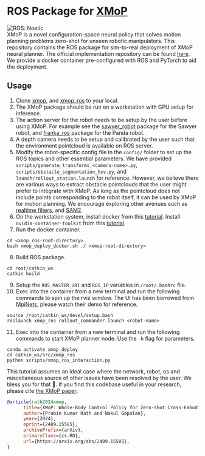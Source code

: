 # ROS Package for [XMoP](https://prabinrath.github.io/xmop/)
![ROS: Noetic](https://img.shields.io/badge/ROS-Noetic-blue.svg) <br>
XMoP is a novel configuration-space neural policy that solves motion planning problems zero-shot for unseen robotic manipulators. This repository contains the ROS package for sim-to-real deployment of XMoP neural planner. The official implementation repository can be found [here](https://github.com/prabinrath/xmop). We provide a docker container pre-configured with ROS and PyTorch to aid the deployment.

## Usage
1. Clone [xmop](https://github.com/prabinrath/xmop), and [xmop_ros](https://github.com/prabinrath/xmop_ros) to your local.
2. The XMoP package should be run on a workstation with GPU setup for inference.
3. The action server for the robot needs to be setup by the user before using XMoP. For example see the [sawyer_robot](https://github.com/RethinkRobotics/sawyer_robot) package for the Sawyer robot, and [franka_ros](https://github.com/frankaemika/franka_ros) package for the Panda robot.
4. A depth camera needs to be setup and calibrated by the user such that the environment pointcloud is available on ROS server.
5. Modify the robot-specific config file in the `config/` folder to set up the ROS topics and other essential parameters. We have provided `scripts/generate_transforms_<camera-name>.py`, `scripts/obstacle_segmentation_hsv.py`, and `launch/rollout_station.launch` for reference. However, we believe there are various ways to extract obstacle pointclouds that the user might prefer to integrate with XMoP. As long as the pointcloud does not include points corresponding to the robot itself, it can be used by XMoP for motion planning. We encourage exploring other avenues such as [realtime filters](https://github.com/blodow/realtime_urdf_filter), and [SAM2](https://github.com/facebookresearch/segment-anything-2).
6. On the workstation system, install docker from this [tutorial](https://www.digitalocean.com/community/tutorials/how-to-install-and-use-docker-on-ubuntu-22-04). Install `nvidia-container-toolkit` from this [tutorial](https://docs.nvidia.com/datacenter/cloud-native/container-toolkit/latest/install-guide.html).
7. Run the docker container.
```
cd <xmop_ros-root-directory>
bash xmop_deploy_docker.sh ./ <xmop-root-directory>
```
8. Build ROS package.
```
cd root/catkin_ws
catkin build
```
9. Setup the `ROS_MASTER_URI` and `ROS_IP` variables in `/root/.bashrc` file.
10. Exec into the container from a new terminal and run the following commands to spin up the rviz window. The UI has been borrowed from [MpiNets](https://github.com/NVlabs/motion-policy-networks?tab=readme-ov-file#interactive-demo-using-ros), please watch their demo for reference.
```
source /root/catkin_ws/devel/setup.bash
roslaunch xmop_ros rollout_commander.launch <robot-name>
```
11. Exec into the container from a new terminal and run the following commands to start XMoP planner node. Use the `-h` flag for parameters.
```
conda activate xmop_deploy
cd catkin_ws/src/xmop_ros
python scripts/xmop_ros_interaction.py
```
This tutorial assumes an ideal case where the network, robot, os and miscellaneous source of other issues have been resolved by the user. We bless you for that 🦾. If you find this codebase useful in your research, please cite [the XMoP paper](https://arxiv.org/pdf/2409.15585):
```bibtex
@article{rath2024xmop,
      title={XMoP: Whole-Body Control Policy for Zero-shot Cross-Embodiment Neural Motion Planning}, 
      author={Prabin Kumar Rath and Nakul Gopalan},
      year={2024},
      eprint={2409.15585},
      archivePrefix={arXiv},
      primaryClass={cs.RO},
      url={https://arxiv.org/abs/2409.15585}, 
}
```